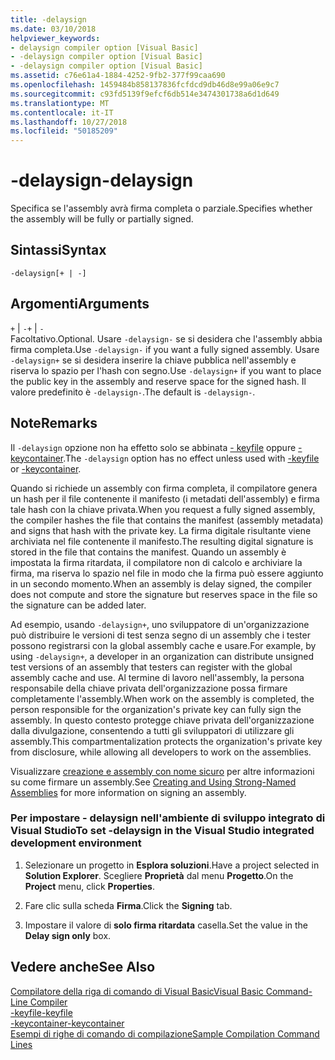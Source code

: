 ```yaml
---
title: -delaysign
ms.date: 03/10/2018
helpviewer_keywords:
- delaysign compiler option [Visual Basic]
- -delaysign compiler option [Visual Basic]
- -delaysign compiler option [Visual Basic]
ms.assetid: c76e61a4-1884-4252-9fb2-377f99caa690
ms.openlocfilehash: 1459484b858137836fcfdcd9db46d8e99a06e9c7
ms.sourcegitcommit: c93fd5139f9efcf6db514e3474301738a6d1d649
ms.translationtype: MT
ms.contentlocale: it-IT
ms.lasthandoff: 10/27/2018
ms.locfileid: "50185209"
---
```

# <a name="-delaysign"></a><span data-ttu-id="d8f08-102">-delaysign</span><span class="sxs-lookup"><span data-stu-id="d8f08-102">-delaysign</span></span>
<span data-ttu-id="d8f08-103">Specifica se l'assembly avrà firma completa o parziale.</span><span class="sxs-lookup"><span data-stu-id="d8f08-103">Specifies whether the assembly will be fully or partially signed.</span></span>  
  
## <a name="syntax"></a><span data-ttu-id="d8f08-104">Sintassi</span><span class="sxs-lookup"><span data-stu-id="d8f08-104">Syntax</span></span>  
  
```  
-delaysign[+ | -]  
```  
  
## <a name="arguments"></a><span data-ttu-id="d8f08-105">Argomenti</span><span class="sxs-lookup"><span data-stu-id="d8f08-105">Arguments</span></span>  
 <span data-ttu-id="d8f08-106">`+` &#124; `-`</span><span class="sxs-lookup"><span data-stu-id="d8f08-106">`+` &#124; `-`</span></span>  
 <span data-ttu-id="d8f08-107">Facoltativo.</span><span class="sxs-lookup"><span data-stu-id="d8f08-107">Optional.</span></span> <span data-ttu-id="d8f08-108">Usare `-delaysign-` se si desidera che l'assembly abbia firma completa.</span><span class="sxs-lookup"><span data-stu-id="d8f08-108">Use `-delaysign-` if you want a fully signed assembly.</span></span> <span data-ttu-id="d8f08-109">Usare `-delaysign+` se si desidera inserire la chiave pubblica nell'assembly e riserva lo spazio per l'hash con segno.</span><span class="sxs-lookup"><span data-stu-id="d8f08-109">Use `-delaysign+` if you want to place the public key in the assembly and reserve space for the signed hash.</span></span> <span data-ttu-id="d8f08-110">Il valore predefinito è `-delaysign-`.</span><span class="sxs-lookup"><span data-stu-id="d8f08-110">The default is `-delaysign-`.</span></span>  
  
## <a name="remarks"></a><span data-ttu-id="d8f08-111">Note</span><span class="sxs-lookup"><span data-stu-id="d8f08-111">Remarks</span></span>  
 <span data-ttu-id="d8f08-112">Il `-delaysign` opzione non ha effetto solo se abbinata [- keyfile](../../../visual-basic/reference/command-line-compiler/keyfile.md) oppure [- keycontainer](../../../visual-basic/reference/command-line-compiler/keycontainer.md).</span><span class="sxs-lookup"><span data-stu-id="d8f08-112">The `-delaysign` option has no effect unless used with [-keyfile](../../../visual-basic/reference/command-line-compiler/keyfile.md) or [-keycontainer](../../../visual-basic/reference/command-line-compiler/keycontainer.md).</span></span>  
  
 <span data-ttu-id="d8f08-113">Quando si richiede un assembly con firma completa, il compilatore genera un hash per il file contenente il manifesto (i metadati dell'assembly) e firma tale hash con la chiave privata.</span><span class="sxs-lookup"><span data-stu-id="d8f08-113">When you request a fully signed assembly, the compiler hashes the file that contains the manifest (assembly metadata) and signs that hash with the private key.</span></span> <span data-ttu-id="d8f08-114">La firma digitale risultante viene archiviata nel file contenente il manifesto.</span><span class="sxs-lookup"><span data-stu-id="d8f08-114">The resulting digital signature is stored in the file that contains the manifest.</span></span> <span data-ttu-id="d8f08-115">Quando un assembly è impostata la firma ritardata, il compilatore non di calcolo e archiviare la firma, ma riserva lo spazio nel file in modo che la firma può essere aggiunto in un secondo momento.</span><span class="sxs-lookup"><span data-stu-id="d8f08-115">When an assembly is delay signed, the compiler does not compute and store the signature but reserves space in the file so the signature can be added later.</span></span>  
  
 <span data-ttu-id="d8f08-116">Ad esempio, usando `-delaysign+`, uno sviluppatore di un'organizzazione può distribuire le versioni di test senza segno di un assembly che i tester possono registrarsi con la global assembly cache e usare.</span><span class="sxs-lookup"><span data-stu-id="d8f08-116">For example, by using `-delaysign+`, a developer in an organization can distribute unsigned test versions of an assembly that testers can register with the global assembly cache and use.</span></span> <span data-ttu-id="d8f08-117">Al termine di lavoro nell'assembly, la persona responsabile della chiave privata dell'organizzazione possa firmare completamente l'assembly.</span><span class="sxs-lookup"><span data-stu-id="d8f08-117">When work on the assembly is completed, the person responsible for the organization's private key can fully sign the assembly.</span></span> <span data-ttu-id="d8f08-118">In questo contesto protegge chiave privata dell'organizzazione dalla divulgazione, consentendo a tutti gli sviluppatori di utilizzare gli assembly.</span><span class="sxs-lookup"><span data-stu-id="d8f08-118">This compartmentalization protects the organization's private key from disclosure, while allowing all developers to work on the assemblies.</span></span>  
  
 <span data-ttu-id="d8f08-119">Visualizzare [creazione e assembly con nome sicuro](../../../framework/app-domains/create-and-use-strong-named-assemblies.md) per altre informazioni su come firmare un assembly.</span><span class="sxs-lookup"><span data-stu-id="d8f08-119">See [Creating and Using Strong-Named Assemblies](../../../framework/app-domains/create-and-use-strong-named-assemblies.md) for more information on signing an assembly.</span></span>  
  
### <a name="to-set--delaysign-in-the-visual-studio-integrated-development-environment"></a><span data-ttu-id="d8f08-120">Per impostare - delaysign nell'ambiente di sviluppo integrato di Visual Studio</span><span class="sxs-lookup"><span data-stu-id="d8f08-120">To set -delaysign in the Visual Studio integrated development environment</span></span>  
  
1.  <span data-ttu-id="d8f08-121">Selezionare un progetto in **Esplora soluzioni**.</span><span class="sxs-lookup"><span data-stu-id="d8f08-121">Have a project selected in **Solution Explorer**.</span></span> <span data-ttu-id="d8f08-122">Scegliere **Proprietà** dal menu **Progetto**.</span><span class="sxs-lookup"><span data-stu-id="d8f08-122">On the **Project** menu, click **Properties**.</span></span>   
  
2.  <span data-ttu-id="d8f08-123">Fare clic sulla scheda **Firma**.</span><span class="sxs-lookup"><span data-stu-id="d8f08-123">Click the **Signing** tab.</span></span>  
  
3.  <span data-ttu-id="d8f08-124">Impostare il valore di **solo firma ritardata** casella.</span><span class="sxs-lookup"><span data-stu-id="d8f08-124">Set the value in the **Delay sign only** box.</span></span>  
  
## <a name="see-also"></a><span data-ttu-id="d8f08-125">Vedere anche</span><span class="sxs-lookup"><span data-stu-id="d8f08-125">See Also</span></span>  
 [<span data-ttu-id="d8f08-126">Compilatore della riga di comando di Visual Basic</span><span class="sxs-lookup"><span data-stu-id="d8f08-126">Visual Basic Command-Line Compiler</span></span>](../../../visual-basic/reference/command-line-compiler/index.md)  
 [<span data-ttu-id="d8f08-127">-keyfile</span><span class="sxs-lookup"><span data-stu-id="d8f08-127">-keyfile</span></span>](../../../visual-basic/reference/command-line-compiler/keyfile.md)  
 [<span data-ttu-id="d8f08-128">-keycontainer</span><span class="sxs-lookup"><span data-stu-id="d8f08-128">-keycontainer</span></span>](../../../visual-basic/reference/command-line-compiler/keycontainer.md)  
 [<span data-ttu-id="d8f08-129">Esempi di righe di comando di compilazione</span><span class="sxs-lookup"><span data-stu-id="d8f08-129">Sample Compilation Command Lines</span></span>](../../../visual-basic/reference/command-line-compiler/sample-compilation-command-lines.md)
